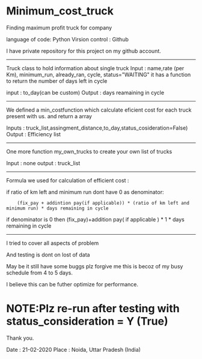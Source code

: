 # Minimum_cost_truck
 Finding maximum profit truck for company

language of code: Python
Virsion control : Github

I have private repository for this project on my github account.


**************************************************************************************************************************
Truck class to hold information about single truck
Input : name,rate (per Km), minimum_run, already_ran, cycle, status="WAITING"
it has a function to return the number of days left in cycle

input : to_day(can be custom)
Output : days reamaining in cycle

**************************************************************************************************************************
We defined a min_costfunction which calculate eficient cost for each truck present with us. and return a array

Inputs : truck_list,assingment_distance,to_day,status_cosideration=False)
Output : Efficiency list

************************************************************************************************************************

One more function my_own_trucks to create your own list of trucks

Input : none
output : truck_list

*************************************************************************************************************************

Formula we used for calculation of efficient cost :

if ratio of km left and minimum run dont have 0 as denominator:
        
        (fix_pay + addintion pay(if applicable)) * (ratio of km left and minimum run) * days remaining in cycle

if denominator is 0 then
        (fix_pay)+addition pay( if applicable ) * 1 * days remaining in cycle

**************************************************************************************************************************

I tried to cover all aspects of problem 

And testing is dont on lost of data

May be it still have some buggs plz forgive me this is becoz of my busy schedule from 4 to 5 days.

I believe this can be futher optimize for performance.

# NOTE:Plz re-run after testing with status_consideration = Y (True)

 Thank you.

 Date : 21-02-2020
 Place : Noida, Uttar Pradesh (India)

